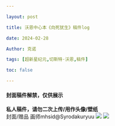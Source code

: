 ```yaml
---

layout: post

title: 沃恩中心本《向死犹生》稿件log

date: 2024-02-28

Author: 克诺

tags: [超新星纪元,切斯特·沃恩,稿件]

toc: false

---
```

#### 封面稿件解禁，仅供展示

**私人稿件，请勿二次上传/用作头像/壁纸**
<br>
封面/赠品 画师mhsid@Syrodakuryuu
![](https://s3.bmp.ovh/imgs/2025/03/25/7ab68c598154e07f.png)
![](https://s3.bmp.ovh/imgs/2025/03/27/6f913f8e9ffdff9c.jpg)
